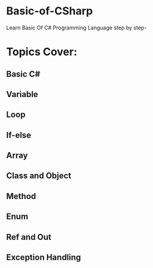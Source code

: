 # Basic-of-CSharp
Learn Basic Of C# Programming Language step by step-

  # Topics Cover:
  ## Basic C#
  ## Variable
  ## Loop
  ## If-else
  ## Array
  ## Class and Object
  ## Method
  ## Enum
  ## Ref and Out
  ## Exception Handling
